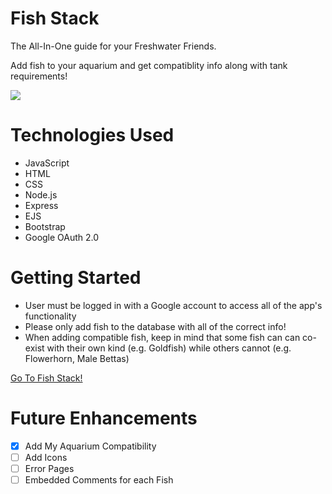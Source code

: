 # Fish Stack

The All-In-One guide for your Freshwater Friends.

Add fish to your aquarium and get compatiblity info along with tank requirements!

<img src="https://i.imgur.com/ca2oPyQ.jpg">

# Technologies Used

- JavaScript
- HTML
- CSS
- Node.js
- Express
- EJS
- Bootstrap
- Google OAuth 2.0


# Getting Started

- User must be logged in with a Google account to access all of the app's functionality
- Please only add fish to the database with all of the correct info!
- When adding compatible fish, keep in mind that some fish can can co-exist with their own kind (e.g. Goldfish) while others cannot (e.g. Flowerhorn, Male Bettas)

[Go To Fish Stack!](https://fish-stack.herokuapp)

# Future Enhancements

- [x] Add My Aquarium Compatibility
- [ ] Add Icons
- [ ] Error Pages
- [ ] Embedded Comments for each Fish
